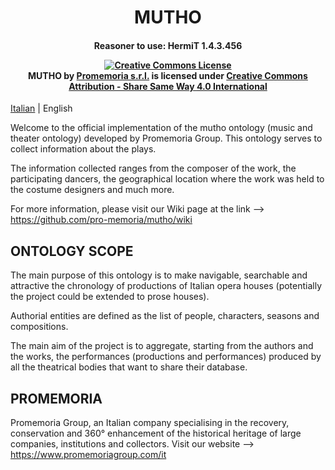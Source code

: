 <h1 align="center">MUTHO</h1>
<h4 align="center">Reasoner to use: HermiT 1.4.3.456 
  
   <a rel="license" href="http://creativecommons.org/licenses/by-sa/4.0/"><img alt="Creative Commons License" style="border-width:0" src="https://i.creativecommons.org/l/by-sa/4.0/88x31.png" /></a><br /><span xmlns:dct="http://purl.org/dc/terms/" href="http://purl.org/dc/dcmitype/Text" property="dct:title" rel="dct:type">MUTHO</span> by <a xmlns:cc="http://creativecommons.org/ns#" href="https://github.com/pro-memoria/mutho" property="cc:attributionName" rel="cc:attributionURL">Promemoria s.r.l.</a> is licensed under <a rel="license" href="http://creativecommons.org/licenses/by-sa/4.0/">Creative Commons Attribution - Share Same Way 4.0 International</a>
</h4>


[Italian](README.md) | English

Welcome to the official implementation of the mutho ontology (music and theater ontology) developed by Promemoria Group.
This ontology serves to collect information about the plays.

The information collected ranges from the composer of the work, the participating dancers, the geographical location where the work was held to the costume designers and much more.

For more information, please visit our Wiki page at the link --> https://github.com/pro-memoria/mutho/wiki

## ONTOLOGY SCOPE

The main purpose of this ontology is to make navigable, searchable and attractive the chronology of productions of Italian opera houses (potentially the project could be extended to prose houses).

Authorial entities are defined as the list of people, characters, seasons and compositions.

The main aim of the project is to aggregate, starting from the authors and the works, the performances (productions and performances) produced by all the theatrical bodies that want to share their database. 


## PROMEMORIA 

Promemoria Group, an Italian company specialising in the recovery, conservation and 360° enhancement of the historical heritage of large companies, institutions and collectors.
Visit our website --> https://www.promemoriagroup.com/it
